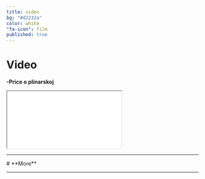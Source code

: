 ```yaml
---
title: video
bg: "#d2232a"
color: white
"fa-icon": film
published: true
---
```


# **Video**

<span id="signature">**-Price o plinarskoj**</span>

<div class="icontain"><iframe src="//www.youtube.com/embed/P4lTxX4eAGU" allowfullscreen></iframe></div>


<hr>
# **More**

<hr>

<script async src="//pagead2.googlesyndication.com/pagead/js/adsbygoogle.js"></script>
<!-- c10-second-resp -->
<ins class="adsbygoogle"
     style="display:block"
     data-ad-client="ca-pub-4146856286076977"
     data-ad-slot="4357567447"
     data-ad-format="auto"></ins>
<script>
(adsbygoogle = window.adsbygoogle || []).push({});
</script>
